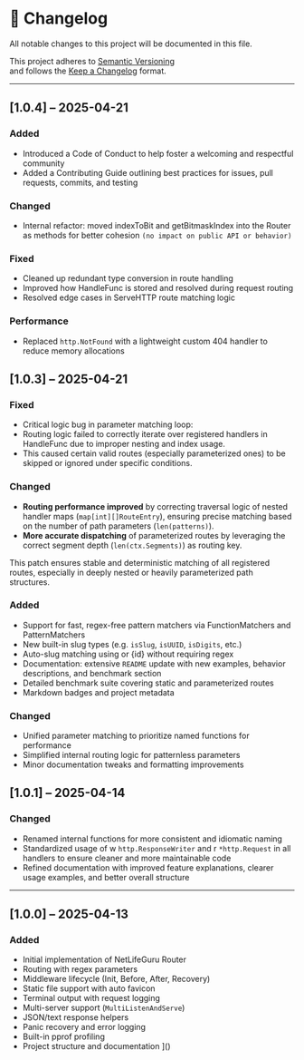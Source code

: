 # 📄 Changelog

All notable changes to this project will be documented in this file.

This project adheres to [Semantic Versioning](https://semver.org/)  
and follows the [Keep a Changelog](https://keepachangelog.com/) format.

---

## [1.0.4] – 2025-04-21

### Added
 - Introduced a Code of Conduct to help foster a welcoming and respectful community
 - Added a Contributing Guide outlining best practices for issues, pull requests, commits, and testing

### Changed

- Internal refactor: moved indexToBit and getBitmaskIndex into the Router as methods for better cohesion
`(no impact on public API or behavior)`

### Fixed
 - Cleaned up redundant type conversion in route handling
 - Improved how HandleFunc is stored and resolved during request routing
 - Resolved edge cases in ServeHTTP route matching logic

### Performance
 - Replaced `http.NotFound` with a lightweight custom 404 handler to reduce memory allocations

## [1.0.3] – 2025-04-21

### Fixed

 - Critical logic bug in parameter matching loop:
 - Routing logic failed to correctly iterate over registered handlers in HandleFunc due to improper nesting and index usage.
 - This caused certain valid routes (especially parameterized ones) to be skipped or ignored under specific conditions.

### Changed
 - **Routing performance improved** by correcting traversal logic of nested handler maps (`map[int][]RouteEntry`), ensuring precise matching based on the number of path parameters (`len(patterns)`).
 - **More accurate dispatching** of parameterized routes by leveraging the correct segment depth (`len(ctx.Segments)`) as routing key.

This patch ensures stable and deterministic matching of all registered routes, especially in deeply nested or heavily parameterized path structures.

### Added

 - Support for fast, regex-free pattern matchers via FunctionMatchers and PatternMatchers
 - New built-in slug types (e.g. `isSlug`, `isUUID`, `isDigits`, etc.)
 - Auto-slug matching using <id> or {id} without requiring regex
 - Documentation: extensive `README` update with new examples, behavior descriptions, and benchmark section
 - Detailed benchmark suite covering static and parameterized routes
 - Markdown badges and project metadata

### Changed

 - Unified parameter matching to prioritize named functions for performance
 - Simplified internal routing logic for patternless parameters
 - Minor documentation tweaks and formatting improvements


## [1.0.1] – 2025-04-14

### Changed
 - Renamed internal functions for more consistent and idiomatic naming
 - Standardized usage of w `http.ResponseWriter` and r `*http.Request` in all handlers to ensure cleaner and more maintainable code
 - Refined documentation with improved feature explanations, clearer usage examples, and better overall structure

---

## [1.0.0] – 2025-04-13

### Added
- Initial implementation of NetLifeGuru Router
- Routing with regex parameters
- Middleware lifecycle (Init, Before, After, Recovery)
- Static file support with auto favicon
- Terminal output with request logging
- Multi-server support (`MultiListenAndServe`)
- JSON/text response helpers
- Panic recovery and error logging
- Built-in pprof profiling
- Project structure and documentation
]()
